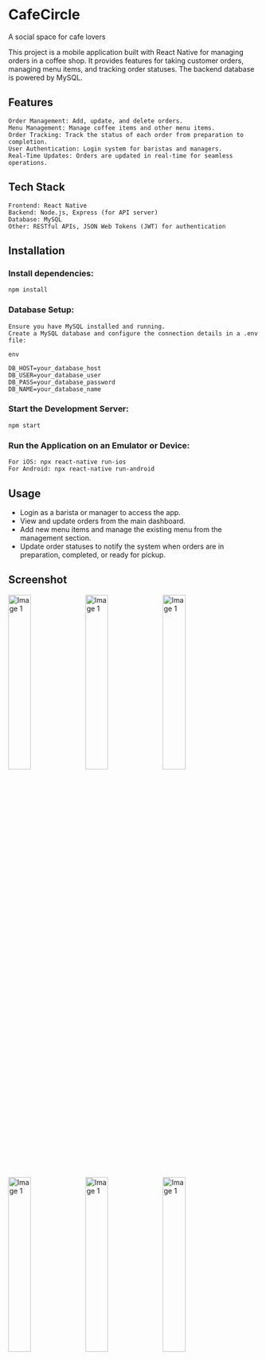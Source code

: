 # CafeCircle
A social space for cafe lovers

This project is a mobile application built with React Native for managing orders in a coffee shop. It provides features for taking customer orders, managing menu items, and tracking order statuses. The backend database is powered by MySQL.

## Features

    Order Management: Add, update, and delete orders.
    Menu Management: Manage coffee items and other menu items.
    Order Tracking: Track the status of each order from preparation to completion.
    User Authentication: Login system for baristas and managers.
    Real-Time Updates: Orders are updated in real-time for seamless operations.

## Tech Stack

    Frontend: React Native
    Backend: Node.js, Express (for API server)
    Database: MySQL
    Other: RESTful APIs, JSON Web Tokens (JWT) for authentication

## Installation

### Install dependencies:

    npm install

### Database Setup:

    Ensure you have MySQL installed and running.
    Create a MySQL database and configure the connection details in a .env file:

    env

    DB_HOST=your_database_host
    DB_USER=your_database_user
    DB_PASS=your_database_password
    DB_NAME=your_database_name

### Start the Development Server:

    npm start

### Run the Application on an Emulator or Device:

    For iOS: npx react-native run-ios
    For Android: npx react-native run-android

## Usage

   - Login as a barista or manager to access the app.
   - View and update orders from the main dashboard.
   - Add new menu items and manage the existing menu from the management section.
   - Update order statuses to notify the system when orders are in preparation, completed, or ready for pickup.

## Screenshot

<img src="https://github.com/user-attachments/assets/124fbbe9-c047-4a9d-a8f7-f0a1c683a07d" width= 30% height= 30% alt="Image 1">
<img src="https://github.com/user-attachments/assets/a0f09cce-38ca-4cb8-81bc-94085b580147" width= 30% height= 30% alt="Image 1">
<img src="https://github.com/user-attachments/assets/2fe2ad8d-5e46-40f6-a0f6-55f8eb04ff6e" width= 30% height= 30% alt="Image 1">

<img src="https://github.com/user-attachments/assets/d4068b4f-9d99-487e-956c-1099f99ee99c" width= 30% height= 30% alt="Image 1">

<img src="https://github.com/user-attachments/assets/14746f93-80cd-4804-ae2b-968f2e69d921" width= 30% height= 30% alt="Image 1">
<img src="https://github.com/user-attachments/assets/992f6bf8-bb5b-447a-9c7a-ed8b3a4c1776" width= 30% height= 30% alt="Image 1">
